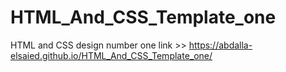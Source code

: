 # HTML_And_CSS_Template_one
HTML and CSS design number one
link >> https://abdalla-elsaied.github.io/HTML_And_CSS_Template_one/
